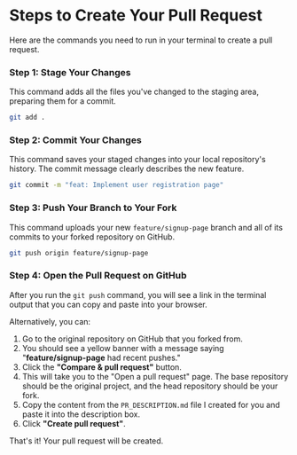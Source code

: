 # Steps to Create Your Pull Request

Here are the commands you need to run in your terminal to create a pull request.

### Step 1: Stage Your Changes

This command adds all the files you've changed to the staging area, preparing them for a commit.

```bash
git add .
```

### Step 2: Commit Your Changes

This command saves your staged changes into your local repository's history. The commit message clearly describes the new feature.

```bash
git commit -m "feat: Implement user registration page"
```

### Step 3: Push Your Branch to Your Fork

This command uploads your new `feature/signup-page` branch and all of its commits to your forked repository on GitHub.

```bash
git push origin feature/signup-page
```

### Step 4: Open the Pull Request on GitHub

After you run the `git push` command, you will see a link in the terminal output that you can copy and paste into your browser.

Alternatively, you can:
1.  Go to the original repository on GitHub that you forked from.
2.  You should see a yellow banner with a message saying "**feature/signup-page** had recent pushes."
3.  Click the **"Compare & pull request"** button.
4.  This will take you to the "Open a pull request" page. The base repository should be the original project, and the head repository should be your fork.
5.  Copy the content from the `PR_DESCRIPTION.md` file I created for you and paste it into the description box.
6.  Click **"Create pull request"**.

That's it! Your pull request will be created.
